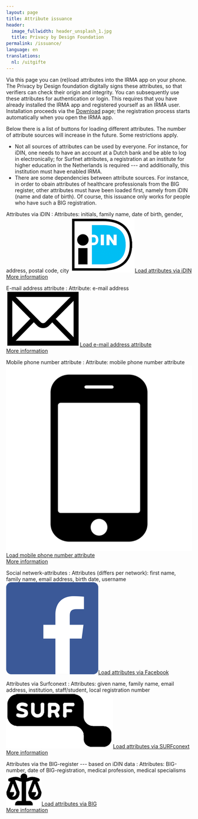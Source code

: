 ```yaml
---
layout: page
title: Attribute issuance
header:
  image_fullwidth: header_unsplash_1.jpg
  title: Privacy by Design Foundation
permalink: /issuance/
language: en
translations:
  nl: /uitgifte
---
```


<style type="text/css">
  article a.button {
    margin-bottom: 0.5rem;
    margin-top: 0.5rem;
    background-color: #568099;
  }
  article a img {
    height: 1.75rem;
    padding-right: 1rem;
  }
</style>

Via this page you can (re)load attributes into the IRMA app on your
phone.  The Privacy by Design foundation digitally signs these
attributes, so that verifiers can check their origin and integrity.
You can subsequently use these attributes for authentication or
login. This requires that you have already installed the IRMA app and
registered yourself as an IRMA user. Installation proceeds via the
[Download](/download-en) page; the registration process starts
automatically when you open the IRMA app.

Below there is a list of buttons for loading different attributes.
The number of attribute sources will increase in the future. Some
restrictions apply.

* Not all sources of attributes can be used by everyone. For instance,
  for iDIN, one needs to have an account at a Dutch bank and be able to
  log in electronically; for Surfnet attributes, a registration at an
  institute for higher education in the Netherlands is required ---
  and additionally, this institution must have enabled IRMA.
* There are some dependencies between attribute sources. For instance,
  in order to obain attributes of healthcare professionals from the BIG
  register, other attributes must have been loaded first, namely from
  iDIN (name and date of birth). Of course, this issuance only works
  for people who have such a BIG registration.

Attributes via iDIN
:   Attributes: initials, family name, date of birth, gender, address, postal code, city
    <a class="button" href="/uitgifte/idin">
    <img src="/images/idin.png">Load attributes via iDIN</a>  
    [More information](/issuance-idin)

E-mail address attribute
:   Attribute: e-mail address  
    <a class="button" href="/issuance/email">
    <img src="/images/email.png">Load e-mail address attribute</a>  
    [More information](/issuance-email)

Mobile phone number attribute
:   Attribute: mobile phone number attribute  
    <a class="button" href="/issuance/phonenumber">
    <img src="/images/mobile.png">Load mobile phone number attribute</a>  
    [More information](/issuance-mobile)

Social netwerk-attributes
:   Attributes (differs per network): first name, family name, email address, birth date, username  
    <a class="button" href="/issuance/social/facebook">
    <img src="/images/facebook.png">Load attributes via Facebook</a>

Attributes via Surfconext
:   Attributes: given name, family name, email address, institution, staff/student, local registration number  
    <a class="button" href="/issuance/surfnet?action=login">
    <img src="/images/surfnet.png">Load attributes via SURFconext</a>  
    [More information](/issuance-surfconext)

Attributes via the BIG-register --- based on iDIN data
:   Attributes: BIG-number, date of BIG-registration, medical profession, medical specialisms  
    <a class="button" href="/issuance/big">
    <img src="/images/big.png">Load attributes via BIG</a>  
    [More information](/issuance-big)
